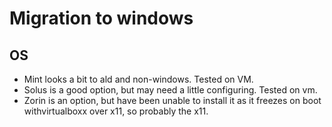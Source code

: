 # Migration to windows
## OS
- Mint looks a bit to ald and non-windows. Tested on VM.
- Solus is a good option, but may need a little configuring. Tested on vm.
- Zorin is an option, but have been unable to install it as it freezes on boot withvirtualboxx over x11, so probably the x11. 